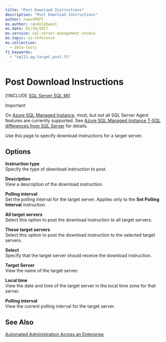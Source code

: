 ```yaml
---
title: "Post Download Instructions"
description: "Post Download Instructions"
author: rwestMSFT
ms.author: randolphwest
ms.date: 01/19/2017
ms.service: sql-server-management-studio
ms.topic: ui-reference
ms.collection:
  - data-tools
f1_keywords:
  - "sql13.ag.target.post.f1"
---
```

# Post Download Instructions
[!INCLUDE [SQL Server SQL MI](../includes/applies-to-version/sql-asdbmi.md)]

> [!IMPORTANT]  
> On [Azure SQL Managed Instance](/azure/sql-database/sql-database-managed-instance), most, but not all SQL Server Agent features are currently supported. See [Azure SQL Managed Instance T-SQL differences from SQL Server](/azure/sql-database/sql-database-managed-instance-transact-sql-information#sql-server-agent) for details.

Use this page to specify download instructions for a target server.  
  
## Options  
**Instruction type**  
Specify the type of download instruction to post.  
  
**Description**  
View a description of the download instruction.  
  
**Polling interval**  
Set the polling interval for the target server. Applies only to the **Set Polling Interval** instruction.  
  
**All target servers**  
Select this option to post the download instruction to all target servers.  
  
**These target servers**  
Select this option to post the download instruction to the selected target servers.  
  
**Select**  
Specify that the target server should receive the download instruction.  
  
**Target Server**  
View the name of the target server.  
  
**Local time**  
View the date and time of the target server in the local time zone for that server.  
  
**Polling interval**  
View the current polling interval for the target server.  
  
## See Also  
[Automated Administration Across an Enterprise](automated-administration-across-an-enterprise.md)  
